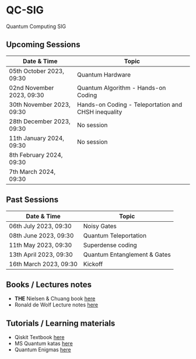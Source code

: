 # QC-SIG
Quantum Computing SIG

## Upcoming Sessions
Date & Time| Topic |
--- | --- |
05th October 2023, 09:30 | Quantum Hardware | 
02nd November 2023, 09:30 | Quantum Algorithm  - Hands-on Coding |
30th November 2023, 09:30 | Hands-on Coding - Teleportation and CHSH inequality |
28th December 2023, 09:30 | No session |
11th January 2024, 09:30 |  No session |
 8th February 2024, 09:30 | |
 7th March 2024, 09:30 | |

## Past Sessions
Date & Time| Topic |
--- | --- |
06th July 2023, 09:30 | Noisy Gates |
08th June 2023, 09:30 | Quantum Teleportation |
11th May 2023, 09:30 | Superdense coding |
13th April 2023, 09:30 | Quantum Entanglement & Gates|
16th March 2023, 09:30 | Kickoff |






## Books / Lectures notes

* **THE** Nielsen &  Chuang book [here](http://mmrc.amss.cas.cn/tlb/201702/W020170224608149940643.pdf)
* Ronald de Wolf Lecture notes [here](https://homepages.cwi.nl/~rdewolf/qcnotes.pdf)

## Tutorials / Learning materials
* Qiskit Textbook [here](https://qiskit.org/textbook/preface.html)
* MS Quantum katas [here](https://learn.microsoft.com/en-us/azure/quantum/tutorial-qdk-intro-to-katas)
* Quantum Enigmas [here](https://www.usherbrooke.ca/iq/quantumenigmas/)
